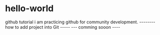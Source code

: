 # hello-world
github tutorial
i am practicing github for community development.
-------- how to add project into Git -----
--- comming sooon ----
